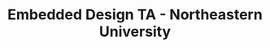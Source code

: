 ---
title: "Embedded Design TA - Northeastern University"
collection: work-experiences
type: #"northeastern"
# permalink: /work-experiences/computing-fundamentals-ta-neu/ 
period: Sep 2022 - Dec 2022
authors: 
bookcover: 
location: Boston, MA
classes: wide
description: <p><ul><li>Instructed students during labs covering FPGA board, Linux, C++, Quartus Prime, and robotic arm.</li><li>Held office hours and extra lab hours to answer questions related to C++, Digital Logic Design and lab assignment.<li>Verified lab materials by testing each instruction prior to lab sessions.</ul></p>
---
